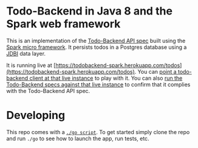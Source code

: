 Todo-Backend in Java 8 and the Spark web framework
====================

This is an implementation of the [Todo-Backend API spec](https://www.todobackend.com/) built using the [Spark micro framework](http://sparkjava.com/). 
It persists todos in a Postgres database using a [JDBI](jdbi.org) data layer.

It is running live at [https://todobackend-spark.herokuapp.com/todos](https://todobackend-spark.herokuapp.com/todos). 
You can [point a todo-backend client at that live instance](https://www.todobackend.com/client/?https://todobackend-spark.herokuapp.com/todos) to play with it. You can also [run the Todo-Backend specs against that live instance](https://www.todobackend.com/specs/specs.html?https://todobackend-spark.herokuapp.com/todos) to confirm that it complies with the Todo-Backend API spec.

Developing
=======

This repo comes with a [`./go script`](https://www.thoughtworks.com/insights/blog/praise-go-script-part-i). To get started simply clone the repo and run `./go` to see how to launch the app, run tests, etc.

